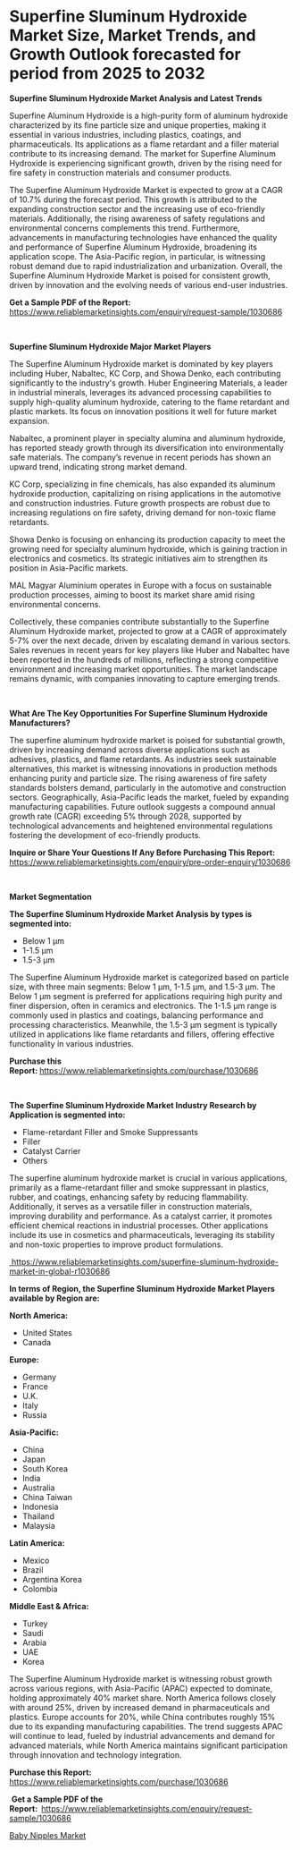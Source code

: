 <p><h1>Superfine Sluminum Hydroxide Market Size, Market Trends, and Growth Outlook forecasted for period from 2025 to 2032</h1></p><p><strong>Superfine Sluminum Hydroxide Market Analysis and Latest Trends</strong></p>
<p><p>Superfine Aluminum Hydroxide is a high-purity form of aluminum hydroxide characterized by its fine particle size and unique properties, making it essential in various industries, including plastics, coatings, and pharmaceuticals. Its applications as a flame retardant and a filler material contribute to its increasing demand. The market for Superfine Aluminum Hydroxide is experiencing significant growth, driven by the rising need for fire safety in construction materials and consumer products.</p><p>The Superfine Aluminum Hydroxide Market is expected to grow at a CAGR of 10.7% during the forecast period. This growth is attributed to the expanding construction sector and the increasing use of eco-friendly materials. Additionally, the rising awareness of safety regulations and environmental concerns complements this trend. Furthermore, advancements in manufacturing technologies have enhanced the quality and performance of Superfine Aluminum Hydroxide, broadening its application scope. The Asia-Pacific region, in particular, is witnessing robust demand due to rapid industrialization and urbanization. Overall, the Superfine Aluminum Hydroxide Market is poised for consistent growth, driven by innovation and the evolving needs of various end-user industries.</p></p>
<p><strong>Get a Sample PDF of the Report:&nbsp;</strong> <a href="https://www.reliablemarketinsights.com/enquiry/request-sample/1030686?utm_campaign=2102&utm_medium=2&utm_source=Github&utm_content=ia&utm_term=21032025&utm_id=superfine-sluminum-hydroxide">https://www.reliablemarketinsights.com/enquiry/request-sample/1030686</a></p>
<p>&nbsp;</p>
<p><strong>Superfine Sluminum Hydroxide Major Market Players</strong></p>
<p><p>The Superfine Aluminum Hydroxide market is dominated by key players including Huber, Nabaltec, KC Corp, and Showa Denko, each contributing significantly to the industry's growth. Huber Engineering Materials, a leader in industrial minerals, leverages its advanced processing capabilities to supply high-quality aluminum hydroxide, catering to the flame retardant and plastic markets. Its focus on innovation positions it well for future market expansion.</p><p>Nabaltec, a prominent player in specialty alumina and aluminum hydroxide, has reported steady growth through its diversification into environmentally safe materials. The company’s revenue in recent periods has shown an upward trend, indicating strong market demand.</p><p>KC Corp, specializing in fine chemicals, has also expanded its aluminum hydroxide production, capitalizing on rising applications in the automotive and construction industries. Future growth prospects are robust due to increasing regulations on fire safety, driving demand for non-toxic flame retardants.</p><p>Showa Denko is focusing on enhancing its production capacity to meet the growing need for specialty aluminum hydroxide, which is gaining traction in electronics and cosmetics. Its strategic initiatives aim to strengthen its position in Asia-Pacific markets.</p><p>MAL Magyar Aluminium operates in Europe with a focus on sustainable production processes, aiming to boost its market share amid rising environmental concerns.</p><p>Collectively, these companies contribute substantially to the Superfine Aluminum Hydroxide market, projected to grow at a CAGR of approximately 5-7% over the next decade, driven by escalating demand in various sectors. Sales revenues in recent years for key players like Huber and Nabaltec have been reported in the hundreds of millions, reflecting a strong competitive environment and increasing market opportunities. The market landscape remains dynamic, with companies innovating to capture emerging trends.</p></p>
<p>&nbsp;</p>
<p><strong>What Are The Key Opportunities For Superfine Sluminum Hydroxide Manufacturers?</strong></p>
<p><p>The superfine aluminum hydroxide market is poised for substantial growth, driven by increasing demand across diverse applications such as adhesives, plastics, and flame retardants. As industries seek sustainable alternatives, this market is witnessing innovations in production methods enhancing purity and particle size. The rising awareness of fire safety standards bolsters demand, particularly in the automotive and construction sectors. Geographically, Asia-Pacific leads the market, fueled by expanding manufacturing capabilities. Future outlook suggests a compound annual growth rate (CAGR) exceeding 5% through 2028, supported by technological advancements and heightened environmental regulations fostering the development of eco-friendly products.</p></p>
<p><strong>Inquire or Share Your Questions If Any Before Purchasing This Report:</strong> <a href="https://www.reliablemarketinsights.com/enquiry/pre-order-enquiry/1030686?utm_campaign=2102&utm_medium=2&utm_source=Github&utm_content=ia&utm_term=21032025&utm_id=superfine-sluminum-hydroxide">https://www.reliablemarketinsights.com/enquiry/pre-order-enquiry/1030686</a></p>
<p>&nbsp;</p>
<p><strong>Market Segmentation</strong></p>
<p><strong>The Superfine Sluminum Hydroxide Market Analysis by types is segmented into:</strong></p>
<p><ul><li>Below 1 μm</li><li>1-1.5 μm</li><li>1.5-3 μm</li></ul></p>
<p><p>The Superfine Aluminum Hydroxide market is categorized based on particle size, with three main segments: Below 1 μm, 1-1.5 μm, and 1.5-3 μm. The Below 1 μm segment is preferred for applications requiring high purity and finer dispersion, often in ceramics and electronics. The 1-1.5 μm range is commonly used in plastics and coatings, balancing performance and processing characteristics. Meanwhile, the 1.5-3 μm segment is typically utilized in applications like flame retardants and fillers, offering effective functionality in various industries.</p></p>
<p><strong>Purchase this Report:&nbsp;</strong><a href="https://www.reliablemarketinsights.com/purchase/1030686?utm_campaign=2102&utm_medium=2&utm_source=Github&utm_content=ia&utm_term=21032025&utm_id=superfine-sluminum-hydroxide">https://www.reliablemarketinsights.com/purchase/1030686</a></p>
<p>&nbsp;</p>
<p><strong>The Superfine Sluminum Hydroxide Market Industry Research by Application is segmented into:</strong></p>
<p><ul><li>Flame-retardant Filler and Smoke Suppressants</li><li>Filler</li><li>Catalyst Carrier</li><li>Others</li></ul></p>
<p><p>The superfine aluminum hydroxide market is crucial in various applications, primarily as a flame-retardant filler and smoke suppressant in plastics, rubber, and coatings, enhancing safety by reducing flammability. Additionally, it serves as a versatile filler in construction materials, improving durability and performance. As a catalyst carrier, it promotes efficient chemical reactions in industrial processes. Other applications include its use in cosmetics and pharmaceuticals, leveraging its stability and non-toxic properties to improve product formulations.</p></p>
<p><a href="https://www.reliablemarketinsights.com/superfine-sluminum-hydroxide-market-in-global-r1030686?utm_campaign=2102&utm_medium=2&utm_source=Github&utm_content=ia&utm_term=21032025&utm_id=superfine-sluminum-hydroxide">&nbsp;https://www.reliablemarketinsights.com/superfine-sluminum-hydroxide-market-in-global-r1030686</a></p>
<p><strong>In terms of Region, the Superfine Sluminum Hydroxide Market Players available by Region are:</strong></p>
<p>
    <p> <strong> North America: </strong>
        <ul>
            <li>United States</li>
            <li>Canada</li>
        </ul>
        </p> 
    <p> <strong> Europe: </strong>
        <ul>
            <li>Germany</li>
            <li>France</li>
            <li>U.K.</li>
            <li>Italy</li>
            <li>Russia</li>
        </ul>
        </p> 
    <p> <strong> Asia-Pacific: </strong>
        <ul>
            <li>China</li>
            <li>Japan</li>
            <li>South Korea</li>
            <li>India</li>
            <li>Australia</li>
            <li>China Taiwan</li>
            <li>Indonesia</li>
            <li>Thailand</li>
            <li>Malaysia</li>
        </ul>
        </p> 
    <p> <strong> Latin America: </strong>
        <ul>
            <li>Mexico</li>
            <li>Brazil</li>
            <li>Argentina Korea</li>
            <li>Colombia</li>
        </ul>
        </p> 
    <p> <strong> Middle East & Africa: </strong>
        <ul>
            <li>Turkey</li>
            <li>Saudi</li>
            <li>Arabia</li>
            <li>UAE</li>
            <li>Korea</li>
        </ul>
    </p>
    </p>
<p><p>The Superfine Aluminum Hydroxide market is witnessing robust growth across various regions, with Asia-Pacific (APAC) expected to dominate, holding approximately 40% market share. North America follows closely with around 25%, driven by increased demand in pharmaceuticals and plastics. Europe accounts for 20%, while China contributes roughly 15% due to its expanding manufacturing capabilities. The trend suggests APAC will continue to lead, fueled by industrial advancements and demand for advanced materials, while North America maintains significant participation through innovation and technology integration.</p></p>
<p><strong>Purchase this Report: </strong><a href="https://www.reliablemarketinsights.com/purchase/1030686?utm_campaign=2102&utm_medium=2&utm_source=Github&utm_content=ia&utm_term=21032025&utm_id=superfine-sluminum-hydroxide">https://www.reliablemarketinsights.com/purchase/1030686</a></p>
<p>&nbsp;<strong>Get a Sample PDF of the Report:&nbsp;&nbsp;</strong><a href="https://www.reliablemarketinsights.com/enquiry/request-sample/1030686?utm_campaign=2102&utm_medium=2&utm_source=Github&utm_content=ia&utm_term=21032025&utm_id=superfine-sluminum-hydroxide">https://www.reliablemarketinsights.com/enquiry/request-sample/1030686</a></p>
<p><strong></strong></p>
<p><p><a href="https://github.com/bauzolesco/Market-Research-Report-List-1/blob/main/baby-nipples-market.md?utm_campaign=2102&utm_medium=2&utm_source=Github&utm_content=ia&utm_term=21032025&utm_id=superfine-sluminum-hydroxide">Baby Nipples Market</a></p></p>